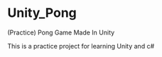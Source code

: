 # Unity_Pong
(Practice) Pong Game Made In Unity

This is a practice project for learning Unity and c#
